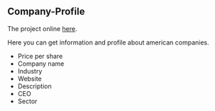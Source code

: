 ## Company-Profile

The project online [here](https://volodymyrvoronov.github.io/Company-Profile/).

Here you can get information and profile about american companies.
- Price per share
- Company name
- Industry
- Website
- Description
- CEO
- Sector

